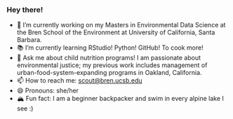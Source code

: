 ### Hey there!

- 🌱 I’m currently working on my Masters in Environmental Data Science at the Bren School of the Environment at University of California, Santa Barbara. 
- 📚 I’m currently learning RStudio! Python! GitHub! To cook more! 
- 💬 Ask me about child nutrition programs! I am passionate about environmental justice; my previous work includes management of urban-food-system-expanding programs in Oakland, California. 
- 📫 How to reach me: scout@bren.ucsb.edu
- 😄 Pronouns: she/her
- 🏔 Fun fact: I am a beginner backpacker and swim in every alpine lake I see :)

